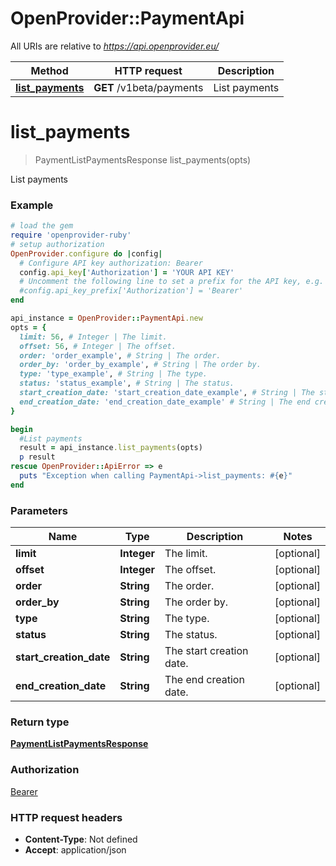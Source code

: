 # OpenProvider::PaymentApi

All URIs are relative to *https://api.openprovider.eu/*

Method | HTTP request | Description
------------- | ------------- | -------------
[**list_payments**](PaymentApi.md#list_payments) | **GET** /v1beta/payments | List payments

# **list_payments**
> PaymentListPaymentsResponse list_payments(opts)

List payments

### Example
```ruby
# load the gem
require 'openprovider-ruby'
# setup authorization
OpenProvider.configure do |config|
  # Configure API key authorization: Bearer
  config.api_key['Authorization'] = 'YOUR API KEY'
  # Uncomment the following line to set a prefix for the API key, e.g. 'Bearer' (defaults to nil)
  #config.api_key_prefix['Authorization'] = 'Bearer'
end

api_instance = OpenProvider::PaymentApi.new
opts = { 
  limit: 56, # Integer | The limit.
  offset: 56, # Integer | The offset.
  order: 'order_example', # String | The order.
  order_by: 'order_by_example', # String | The order by.
  type: 'type_example', # String | The type.
  status: 'status_example', # String | The status.
  start_creation_date: 'start_creation_date_example', # String | The start creation date.
  end_creation_date: 'end_creation_date_example' # String | The end creation date.
}

begin
  #List payments
  result = api_instance.list_payments(opts)
  p result
rescue OpenProvider::ApiError => e
  puts "Exception when calling PaymentApi->list_payments: #{e}"
end
```

### Parameters

Name | Type | Description  | Notes
------------- | ------------- | ------------- | -------------
 **limit** | **Integer**| The limit. | [optional] 
 **offset** | **Integer**| The offset. | [optional] 
 **order** | **String**| The order. | [optional] 
 **order_by** | **String**| The order by. | [optional] 
 **type** | **String**| The type. | [optional] 
 **status** | **String**| The status. | [optional] 
 **start_creation_date** | **String**| The start creation date. | [optional] 
 **end_creation_date** | **String**| The end creation date. | [optional] 

### Return type

[**PaymentListPaymentsResponse**](PaymentListPaymentsResponse.md)

### Authorization

[Bearer](../README.md#Bearer)

### HTTP request headers

 - **Content-Type**: Not defined
 - **Accept**: application/json



